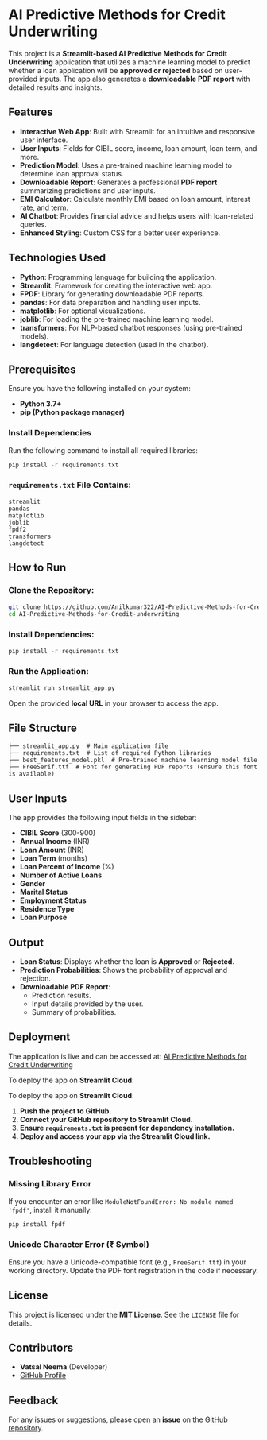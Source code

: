 # AI Predictive Methods for Credit Underwriting

This project is a **Streamlit-based AI Predictive Methods for Credit Underwriting** application that utilizes a machine learning model to predict whether a loan application will be **approved or rejected** based on user-provided inputs. The app also generates a **downloadable PDF report** with detailed results and insights.

## Features

- **Interactive Web App**: Built with Streamlit for an intuitive and responsive user interface.
- **User Inputs**: Fields for CIBIL score, income, loan amount, loan term, and more.
- **Prediction Model**: Uses a pre-trained machine learning model to determine loan approval status.
- **Downloadable Report**: Generates a professional **PDF report** summarizing predictions and user inputs.
- **EMI Calculator**: Calculate monthly EMI based on loan amount, interest rate, and term.
- **AI Chatbot**: Provides financial advice and helps users with loan-related queries.
- **Enhanced Styling**: Custom CSS for a better user experience.

## Technologies Used

- **Python**: Programming language for building the application.
- **Streamlit**: Framework for creating the interactive web app.
- **FPDF**: Library for generating downloadable PDF reports.
- **pandas**: For data preparation and handling user inputs.
- **matplotlib**: For optional visualizations.
- **joblib**: For loading the pre-trained machine learning model.
- **transformers**: For NLP-based chatbot responses (using pre-trained models).
- **langdetect**: For language detection (used in the chatbot).

## Prerequisites

Ensure you have the following installed on your system:

- **Python 3.7+**
- **pip (Python package manager)**

### Install Dependencies
Run the following command to install all required libraries:

```bash
pip install -r requirements.txt
```

### `requirements.txt` File Contains:
```
streamlit
pandas
matplotlib
joblib
fpdf2
transformers
langdetect
```

## How to Run

### Clone the Repository:
```bash
git clone https://github.com/Anilkumar322/AI-Predictive-Methods-for-Credit-underwriting.git
cd AI-Predictive-Methods-for-Credit-underwriting
```

### Install Dependencies:
```bash
pip install -r requirements.txt
```

### Run the Application:
```bash
streamlit run streamlit_app.py
```

Open the provided **local URL** in your browser to access the app.

## File Structure

```
├── streamlit_app.py  # Main application file
├── requirements.txt  # List of required Python libraries
├── best_features_model.pkl  # Pre-trained machine learning model file
├── FreeSerif.ttf  # Font for generating PDF reports (ensure this font is available)
```

## User Inputs

The app provides the following input fields in the sidebar:

- **CIBIL Score** (300-900)
- **Annual Income** (INR)
- **Loan Amount** (INR)
- **Loan Term** (months)
- **Loan Percent of Income** (%)
- **Number of Active Loans**
- **Gender**
- **Marital Status**
- **Employment Status**
- **Residence Type**
- **Loan Purpose**

## Output

- **Loan Status**: Displays whether the loan is **Approved** or **Rejected**.
- **Prediction Probabilities**: Shows the probability of approval and rejection.
- **Downloadable PDF Report**:
  - Prediction results.
  - Input details provided by the user.
  - Summary of probabilities.

## Deployment

The application is live and can be accessed at:
[AI Predictive Methods for Credit Underwriting](https://ai-predictive-model-for-creditunderwritinggit-vgnmbnphhyqzcxmx.streamlit.app/)

To deploy the app on **Streamlit Cloud**:

To deploy the app on **Streamlit Cloud**:

1. **Push the project to GitHub.**
2. **Connect your GitHub repository to Streamlit Cloud.**
3. **Ensure `requirements.txt` is present for dependency installation.**
4. **Deploy and access your app via the Streamlit Cloud link.**

## Troubleshooting

### Missing Library Error
If you encounter an error like `ModuleNotFoundError: No module named 'fpdf'`, install it manually:
```bash
pip install fpdf
```

### Unicode Character Error (₹ Symbol)
Ensure you have a Unicode-compatible font (e.g., `FreeSerif.ttf`) in your working directory. Update the PDF font registration in the code if necessary.

## License

This project is licensed under the **MIT License**. See the `LICENSE` file for details.

## Contributors

- **Vatsal Neema** (Developer)
- [GitHub Profile](https://github.com/Vatsal-ai-Neema)

## Feedback

For any issues or suggestions, please open an **issue** on the [GitHub repository](https://github.com/Anilkumar322/AI-Predictive-Methods-for-Credit-underwriting/issues).

